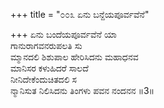 +++
title = "೦೦೩ ಏನು ಬನ್ದೆಯಪೂರ್ವವೆನೆ"

+++
ಏನು ಬಂದೆಯಪೂರ್ವವೆನೆ ಯಾ  
ಗಾನುರಾಗವನರುಪಲತಿ ಸು  
ಮ್ಮಾನದಲಿ ಶಿಶುಪಾಲ ಹೇರಿಸಿದನು ಮಹಾಧನವ  
ಮಾನಿಸರ ಕಳುಹಿದರೆ ಸಾಲದೆ  
ನೀನಿದೇಕೆಂದುಚಿತದಲಿ ಸ  
ನ್ಮಾನಿಸುತ ನಿಲಿಸಿದನು ತಿಂಗಳು ಪವನ ನಂದನನ     ॥3॥